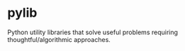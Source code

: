 # pylib
Python utility libraries that solve useful problems requiring thoughtful/algorithmic approaches.

